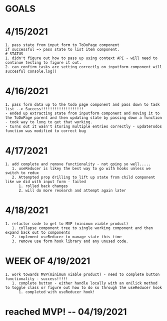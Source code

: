# GOALS
# 4/15/2021
    1. pass state from input form to ToDoPage component
    if successful => pass state to list item component. 
    # STATUS
    1. didn't figure out how to pass up using context API - will need to continue testing to figure it out.
    2. can confirm tasks are setting correctly on inputform component will succesful console.log()
# 4/16/2021
    1. pass form data up to the todo page component and pass down to task list --> Success!!!!!!!!!!!!!!!!!!!
    - ended up extracting state from inputform component and moving it to the ToDoPage parent and then updating state by passing down a function - took way to long to get that working.
    - turns out it wasn't storing multiple entries correctly - updateTodos function was modified to correct bug
# 4/17/2021
    1. add complete and remove functionality - not going so well.....
       1. useReducer is likey the best way to go with hooks unless we switch to redux
       2. Attempted prop drilling to lift up state from child component like we did with input form - failed
          1. rolled back changes
          2. will do more research and attempt again later
# 4/18/2021
    1. refactor code to get to MVP (minimum viable product)
       1. collapse component tree to single working component and then expand back out to components 
       2. implement useReducer to manage state this time
       3. remove use form hook library and any unused code.
# WEEK OF 4/19/2021
    1. work towards MVP(minimum viable product) - need to complete button functionality - success!!!!!
       1. complete button - either handle locally with an onClick method to toggle class or figure out how to do so through the useReducer hook
          1. completed with useReducer hook!
# reached MVP! -- 04/19/2021